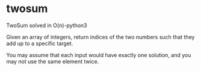 # twosum
TwoSum solved in O(n)-python3

Given an array of integers, return indices of the two numbers such that they add up to a specific target.

You may assume that each input would have exactly one solution, and you may not use the same element twice.
